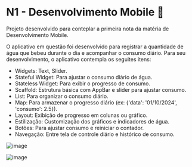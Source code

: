 # N1 - Desenvolvimento Mobile 📱

Projeto desenvolvido para conteplar a primeira nota da matéria de Desenvolvimento Mobile.

O aplicativo em questão foi desenvolvido para registrar a quantidade de água que bebeu durante o dia e acompanhar o consumo diário. Para seu desenvolvimento, o aplicativo contempla os seguites itens:

 + Widgets: Text, Slider.
 + Stateful Widget: Para ajustar o consumo diário de água.
 + Stateless Widget: Para exibir o progresso de consumo.
 + Scaffold: Estrutura básica com AppBar e slider para ajustar consumo.
 + List: Para organizar o consumo diário.
 + Map: Para armazenar o progresso diário (ex: {'data': '01/10/2024', 'consumo': 2.5}).
 + Layout: Exibição de progresso em colunas ou gráfico.
 + Estilização: Customização dos gráficos e indicadores de água.
 + Botões: Para ajustar consumo e reiniciar o contador.
 + Navegação: Entre tela de controle diário e histórico de consumo.

![image](https://github.com/user-attachments/assets/e33357be-47e7-436d-a104-aae94ea8ed52)

![image](https://github.com/user-attachments/assets/a487cae2-ac7f-448a-b72b-f123496063d8)

